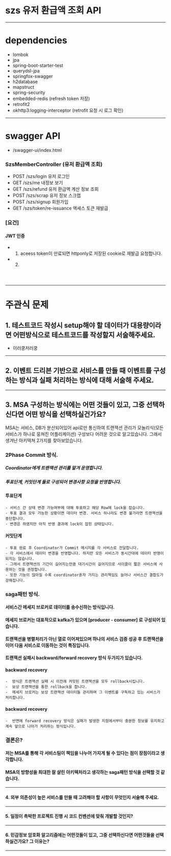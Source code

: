 # szs 유저 환급액 조회 API

------------
#  dependencies
  + lombok
  + jpa
  + spring-boot-starter-test
  + querydsl-jpa
  + springfox-swagger
  + h2database
  + mapstruct
  + spring-security
  + embedded-redis (refresh token 저장)
  + retrofit2
  + okhttp3:logging-interceptor (retrofit 요청 시 로그 확인)
------------

# swagger API

+  /swagger-ui/index.html

###  SzsMemberController (유저 환급액 조회)

  + POST /szs/login 유저 로그인
  + GET /szs/me 내정보 보기
  + GET /szs/refund 유저 환급액 계산 정보 조회
  + POST /szs/scrap 유저 정보 스크랩
  + POST /szs/signup 회원가입
  + GET /szs/token/re-issuance 액세스 토큰 재발급


### [요건]

  #### JWT 인증
  
  + 1. aceess token이 만료되면 httponly로 저장된 cookie로 재발급 요청합니다. 
  + 2.    

  ```
   
     
  ```
------------
# 주관식 문제 

## 1. 테스트코드 작성시 setup해야 할 데이터가 대용량이라면 어떤방식으로 테스트코드를 작성할지 서술해주세요.
 
  + 이러쿵저러쿵
--- 
## 2. 이벤트 드리븐 기반으로 서비스를 만들 때 이벤트를 구성하는 방식과 실패 처리하는 방식에 대해 서술해 주세요.

---
## 3. MSA 구성하는 방식에는 어떤 것들이 있고, 그중 선택하신다면 어떤 방식을 선택하실건가요?
  
  MSA는 서비스, DB가 분산되어있어 api로만 통신하여 트랜잭션 관리가 모놀리식(모든 서비스가 하나로 뭉쳐진 어플리케이션) 구성보다 어려운 것으로 알고있습니다. 
  그래서 생겨난 아키텍쳐 2가지를 찾아보았습니다. 
  
  ###  2Phase Commit 방식.
   #####  Coordinator에게 트랜잭션 관리를 맡겨 운영합니다.
   #####  투표단계, 커밋단계 둘로 구성되어 변경사항 요청을 반영합니다. 
    
   #### 투표단계   
    - 서비스 간 상태 변경 가능여부에 대해 투표하고 해당 Row에 lock을 잡습니다. 
    - 투표 결과 모두 가능한 상황이면 데이터 변경. 서비스 하나라도 변경 불가라면 트랜잭션을 중단합니다.
    - 변경은 하였지만 아직 반영 결과에 lock이 잡힌 상태입니다. 
 
   #### 커밋단계
    - 투표 완료 후 Coordinator가 Commit 메시지를 각 서비스로 전달합니다.
    - 각 서비스에서 데이터 변경을 반영합니다. 하지만 모든 서비스가 동시간대에 데이터 반영이 되지는 않습니다.
    - 그래서 트랜잭션의 기간이 길어지는만큼 대기시간이 길어지므로 사이클이 짧은 서비스에 사용하는 것을 권장합니다. 
    - 또한 기능이 많아질 수록 coordinator혼자 가지는 관리책임도 늘어나 서비스간 결합도가 강해집니다.
  
  ### saga패턴 방식.
   #### 서비스간 메세지 브로커로 데이터를 송수신하는 방식입니다.  
   #### 메세지 브로커는 대표적으로 kafka가 있으며 [producer - consumer] 로 구성되어 있습니다. 
   #### 트랜잭션을 병렬처리가 아닌 열로 이어져있으며 하나의 서비스 검증 성공 후 트랜잭션을 이어 다음 서비스로 이동하는 것이 특징입니다.
   #### 트랜잭션 실패시 backward/forward recovery 방식 두가지가 있습니다.
   
   #### backward recovery
    -  방식은 트랜잭션 실패 시 이전에 커밋된 트랜잭션을 모두 rollback시킵니다. 
    -  보상 트랜잭션을 통한 rollback을 합니다. 
    -  메세지 브로커는 보상 트랜잭션 데이터들 관리하며 그 이벤트를 구독하고 있는 서비스가 처리합니다. 
   #### backward recovery
    -  반면에 forward recovery 방식은 실패가 발생한 지점에서부터 충분한 정보를 유지하고 계속 앞으로 나아가 처리하는 방식입니다.
 
   
 ### 결론은? 
 ####  저는 MSA를 통해 각 서비스팀이 책임을 나누어 가지게 될 수 있다는 점이 장점이라고 생각합니다. 
 ####  MSA의 방향성을 최대한 잘 살린 아키텍처라고 생각하는 saga패턴 방식을 선택할 것 같습니다.
   
---
#### 4. 외부 의존성이 높은 서비스를 만들 때 고려해야 할 사항이 무엇인지 서술해 주세요.

---
#### 5. 일정이 촉박한 프로젝트 진행 시 코드 컨벤션에 맞춰 개발할 것인지?

---
#### 6. 민감정보 암호화 알고리즘에는 어떤것들이 있고, 그중 선택하신다면 어떤것들을 선택하실건가요? 그 이유는?
------------
  
  
  
  
  
  
  
